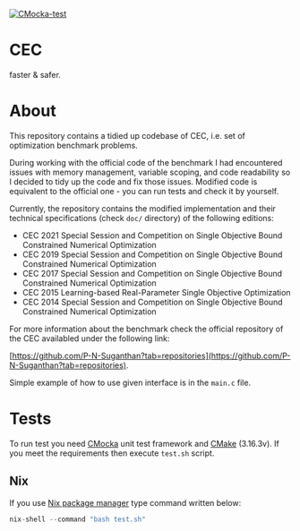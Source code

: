 [![CMocka-test](https://github.com/ewarchul/cec/workflows/CMocka-test/badge.svg)](https://github.com/ewarchul/cec/actions)


# CEC

faster & safer.

# About 

This repository contains a tidied up codebase of CEC, i.e. set of optimization benchmark problems.

During working with the official code of the benchmark I had encountered issues with memory management, variable scoping, and code readability so I decided to tidy up the code and fix those issues.
Modified code is equivalent to the official one - you can run tests and check it by yourself. 

Currently, the repository contains the modified implementation and their technical specifications (check `doc/` directory) of the following editions: 

- CEC 2021 Special Session and Competition on Single Objective Bound Constrained Numerical Optimization
- CEC 2019 Special Session and Competition on Single Objective Bound Constrained Numerical Optimization
- CEC 2017 Special Session and Competition on Single Objective Bound Constrained Numerical Optimization
- CEC 2015 Learning-based Real-Parameter Single Objective Optimization
- CEC 2014 Special Session and Competition on Single Objective Bound Constrained Numerical Optimization

For more information about the benchmark check the official repository of the CEC availabled under the
following link:

[https://github.com/P-N-Suganthan?tab=repositories](https://github.com/P-N-Suganthan?tab=repositories).

Simple example of how to use given interface is in the `main.c` file. 

# Tests

To run test you need [CMocka](https://cmocka.org/) unit test framework and [CMake](https://cmake.org/) (3.16.3v). 
If you meet the requirements then execute `test.sh` script.

## Nix 

If you use [Nix package manager](https://nixos.org/) type command written below:

```Nix
nix-shell --command "bash test.sh"
```


